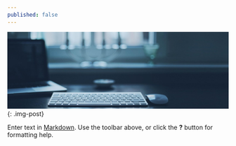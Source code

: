 ```yaml
---
published: false
---
```

![Benjamin Bannekat ](https://raw.githubusercontent.com/hamid-abbaszadeh/hamid-abbaszadeh.github.io/master/images/post4.jpg)
{: .img-post}

Enter text in [Markdown](http://daringfireball.net/projects/markdown/). Use the toolbar above, or click the **?** button for formatting help.

